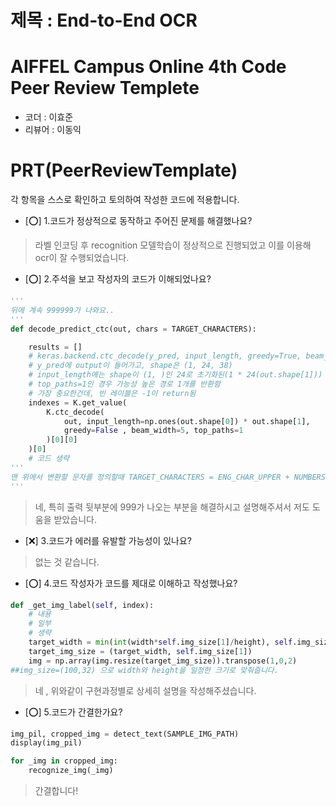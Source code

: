 # 제목 : End-to-End OCR

# AIFFEL Campus Online 4th Code Peer Review Templete
- 코더 : 이효준
- 리뷰어 : 이동익


# PRT(PeerReviewTemplate)
각 항목을 스스로 확인하고 토의하여 작성한 코드에 적용합니다.
- [⭕] 1.코드가 정상적으로 동작하고 주어진 문제를 해결했나요?  
> 라벨 인코딩 후 recognition 모델학습이 정상적으로 진행되었고 이를 이용해 ocr이 잘 수행되었습니다.
- [⭕] 2.주석을 보고 작성자의 코드가 이해되었나요?  
```python
'''
뒤에 계속 999999가 나와요..
'''
def decode_predict_ctc(out, chars = TARGET_CHARACTERS):

    results = []
    # keras.backend.ctc_decode(y_pred, input_length, greedy=True, beam_width=100, top_paths=1)
    # y_pred에 output이 들어가고, shape은 (1, 24, 38)
    # input_length에는 shape이 (1, )인 24로 초기화된(1 * 24(out.shape[1])) ndarray가 입력됨
    # top_paths=1인 경우 가능성 높은 경로 1개를 반환함
    # 가장 중요한건데, 빈 레이블은 -1이 return됨
    indexes = K.get_value(
        K.ctc_decode(
            out, input_length=np.ones(out.shape[0]) * out.shape[1],
            greedy=False , beam_width=5, top_paths=1
        )[0][0]
    )[0]
    # 코드 생략
'''
맨 위에서 변환할 문자를 정의할때 TARGET_CHARACTERS = ENG_CHAR_UPPER + NUMBERS을 통해 ABCD~789 순서 있게 된다. 이때 -1은 TARGET_CHARACTERS의 맨 뒤에서 첫번째 숫자 9를 가르키게 되어 빈 레이블(-1)이 9로 디코딩 된다.
'''
```  
>  네, 특히 출력 뒷부분에 999가 나오는 부분을 해결하시고 설명해주셔서 저도 도움을 받았습니다.

- [❌] 3.코드가 에러를 유발할 가능성이 있나요?
>  없는 것 같습니다.
- [⭕] 4.코드 작성자가 코드를 제대로 이해하고 작성했나요?
```python
def _get_img_label(self, index):
    # 내용
    # 일부
    # 생략
    target_width = min(int(width*self.img_size[1]/height), self.img_size[0])
    target_img_size = (target_width, self.img_size[1])
    img = np.array(img.resize(target_img_size)).transpose(1,0,2)
##img_size=(100,32) 으로 width와 height을 일정한 크기로 맞춰줍니다.
```
> 네 , 위와같이 구현과정별로 상세히 설명을 작성해주셨습니다. 

- [⭕] 5.코드가 간결한가요?
```python
img_pil, cropped_img = detect_text(SAMPLE_IMG_PATH)
display(img_pil)

for _img in cropped_img:
    recognize_img(_img)
```
> 간결합니다!
